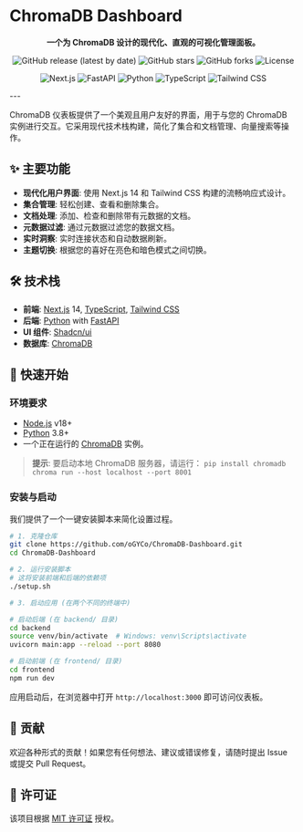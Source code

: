 # ChromaDB Dashboard

<p align="center">
  <strong>一个为 ChromaDB 设计的现代化、直观的可视化管理面板。</strong>
</p>

<p align="center">
  <img alt="GitHub release (latest by date)" src="https://img.shields.io/github/v/release/oGYCo/ChromaDB-Dashboard">
  <img alt="GitHub stars" src="https://img.shields.io/github/stars/oGYCo/ChromaDB-Dashboard?style=social">
  <img alt="GitHub forks" src="https://img.shields.io/github/forks/oGYCo/ChromaDB-Dashboard?style=social">
  <img alt="License" src="https://img.shields.io/github/license/oGYCo/ChromaDB-Dashboard">
</p>
<p align="center">
  <img src="https://img.shields.io/badge/Next.js-000000?style=for-the-badge&logo=nextdotjs&logoColor=white" alt="Next.js">
  <img src="https://img.shields.io/badge/FastAPI-009688?style=for-the-badge&logo=fastapi&logoColor=white" alt="FastAPI">
  <img src="https://img.shields.io/badge/Python-3776AB?style=for-the-badge&logo=python&logoColor=white" alt="Python">
  <img src="https://img.shields.io/badge/TypeScript-3178C6?style=for-the-badge&logo=typescript&logoColor=white" alt="TypeScript">
  <img src="https://img.shields.io/badge/Tailwind_CSS-38B2AC?style=for-the-badge&logo=tailwind-css&logoColor=white" alt="Tailwind CSS">
</p>
---

ChromaDB 仪表板提供了一个美观且用户友好的界面，用于与您的 ChromaDB 实例进行交互。它采用现代技术栈构建，简化了集合和文档管理、向量搜索等操作。

## ✨ 主要功能

- **现代化用户界面**: 使用 Next.js 14 和 Tailwind CSS 构建的流畅响应式设计。
- **集合管理**: 轻松创建、查看和删除集合。
- **文档处理**: 添加、检查和删除带有元数据的文档。
- **元数据过滤**: 通过元数据过滤您的数据文档。
- **实时洞察**: 实时连接状态和自动数据刷新。
- **主题切换**: 根据您的喜好在亮色和暗色模式之间切换。

## 🛠️ 技术栈

- **前端**: [Next.js](https://nextjs.org/) 14, [TypeScript](https://www.typescriptlang.org/), [Tailwind CSS](https://tailwindcss.com/)
- **后端**: [Python](https://www.python.org/) with [FastAPI](https://fastapi.tiangolo.com/)
- **UI 组件**: [Shadcn/ui](https://ui.shadcn.com/)
- **数据库**: [ChromaDB](https://www.trychroma.com/)

## 🚀 快速开始

### 环境要求

- [Node.js](https://nodejs.org/en/) v18+
- [Python](https://www.python.org/) 3.8+
- 一个正在运行的 [ChromaDB](https://www.trychroma.com/) 实例。

> **提示**: 要启动本地 ChromaDB 服务器，请运行：
> `pip install chromadb`
> `chroma run --host localhost --port 8001`

### 安装与启动

我们提供了一个一键安装脚本来简化设置过程。

```bash
# 1. 克隆仓库
git clone https://github.com/oGYCo/ChromaDB-Dashboard.git
cd ChromaDB-Dashboard

# 2. 运行安装脚本
# 这将安装前端和后端的依赖项
./setup.sh

# 3. 启动应用 (在两个不同的终端中)

# 启动后端 (在 backend/ 目录)
cd backend
source venv/bin/activate  # Windows: venv\Scripts\activate
uvicorn main:app --reload --port 8080

# 启动前端 (在 frontend/ 目录)
cd frontend
npm run dev
```

应用启动后，在浏览器中打开 `http://localhost:3000` 即可访问仪表板。

## 🤝 贡献

欢迎各种形式的贡献！如果您有任何想法、建议或错误修复，请随时提出 Issue 或提交 Pull Request。

## 📄 许可证

该项目根据 [MIT 许可证](LICENSE) 授权。
